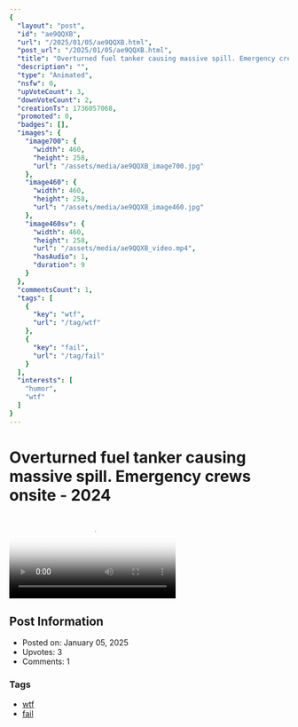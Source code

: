 ```yaml
---
{
  "layout": "post",
  "id": "ae9QQXB",
  "url": "/2025/01/05/ae9QQXB.html",
  "post_url": "/2025/01/05/ae9QQXB.html",
  "title": "Overturned fuel tanker causing massive spill. Emergency crews onsite - 2024",
  "description": "",
  "type": "Animated",
  "nsfw": 0,
  "upVoteCount": 3,
  "downVoteCount": 2,
  "creationTs": 1736057068,
  "promoted": 0,
  "badges": [],
  "images": {
    "image700": {
      "width": 460,
      "height": 258,
      "url": "/assets/media/ae9QQXB_image700.jpg"
    },
    "image460": {
      "width": 460,
      "height": 258,
      "url": "/assets/media/ae9QQXB_image460.jpg"
    },
    "image460sv": {
      "width": 460,
      "height": 258,
      "url": "/assets/media/ae9QQXB_video.mp4",
      "hasAudio": 1,
      "duration": 9
    }
  },
  "commentsCount": 1,
  "tags": [
    {
      "key": "wtf",
      "url": "/tag/wtf"
    },
    {
      "key": "fail",
      "url": "/tag/fail"
    }
  ],
  "interests": [
    "humor",
    "wtf"
  ]
}
---
```


# Overturned fuel tanker causing massive spill. Emergency crews onsite - 2024

<video controls playsinline loop poster="/assets/media/ae9QQXB_image460.jpg">
  <source src="/assets/media/ae9QQXB_video.mp4" type="video/mp4">
  Your browser does not support the video tag.
</video>

## Post Information

- Posted on: January 05, 2025
- Upvotes: 3
- Comments: 1

### Tags

- [wtf](/tag/wtf)
- [fail](/tag/fail)
